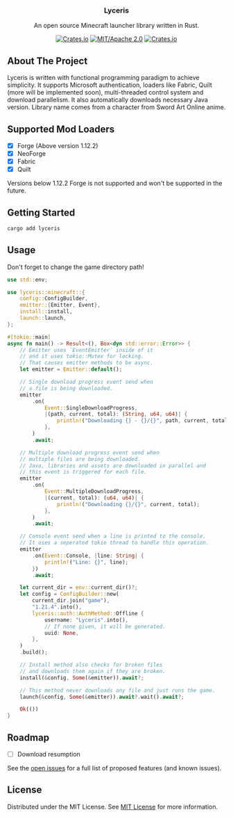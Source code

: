 
<div align="center">

<h3 align="center">Lyceris</h3>
<p align="center">
An open source Minecraft launcher library written in Rust.
<br/>

[![Crates.io](https://img.shields.io/crates/v/lyceris?color=fc8d62)](https://crates.io/crates/lyceris)
[![MIT/Apache 2.0](https://img.shields.io/badge/license-MIT%2FApache-blue.svg)](https://github.com/BatuhanAksoyy/lyceris#license)
[![Crates.io](https://img.shields.io/crates/d/lyceris.svg)](https://crates.io/crates/lyceris)

</p>
</div>

## About The Project

Lyceris is written with functional programming paradigm to achieve simplicity. It supports Microsoft authentication, loaders like Fabric, Quilt (more will be implemented soon), multi-threaded control system and download parallelism. It also automatically downloads necessary Java version. Library name comes from a character from Sword Art Online anime.

## Supported Mod Loaders
- [X] Forge (Above version 1.12.2)
- [X] NeoForge
- [X] Fabric
- [X] Quilt

Versions below 1.12.2 Forge is not supported and won't be supported in the future.

## Getting Started

```sh
cargo add lyceris
```

## Usage

Don't forget to change the game directory path!
```rust
use std::env;

use lyceris::minecraft::{
    config::ConfigBuilder,
    emitter::{Emitter, Event},
    install::install,
    launch::launch,
};

#[tokio::main]
async fn main() -> Result<(), Box<dyn std::error::Error>> {
    // Emitter uses `EventEmitter` inside of it
    // and it uses tokio::Mutex for locking.
    // That causes emitter methods to be async.
    let emitter = Emitter::default();

    // Single download progress event send when
    // a file is being downloaded.
    emitter
        .on(
            Event::SingleDownloadProgress,
            |(path, current, total): (String, u64, u64)| {
                println!("Downloading {} - {}/{}", path, current, total);
            },
        )
        .await;

    // Multiple download progress event send when
    // multiple files are being downloaded.
    // Java, libraries and assets are downloaded in parallel and
    // this event is triggered for each file.
    emitter
        .on(
            Event::MultipleDownloadProgress,
            |(current, total): (u64, u64)| {
                println!("Downloading {}/{}", current, total);
            },
        )
        .await;

    // Console event send when a line is printed to the console.
    // It uses a seperated tokio thread to handle this operation.
    emitter
        .on(Event::Console, |line: String| {
            println!("Line: {}", line);
        })
        .await;

    let current_dir = env::current_dir()?;
    let config = ConfigBuilder::new(
        current_dir.join("game"),
        "1.21.4".into(),
        lyceris::auth::AuthMethod::Offline {
            username: "Lyceris".into(),
            // If none given, it will be generated.
            uuid: None,
        },
    )
    .build();

    // Install method also checks for broken files
    // and downloads them again if they are broken.
    install(&config, Some(&emitter)).await?;

    // This method never downloads any file and just runs the game.
    launch(&config, Some(&emitter)).await?.wait().await?;

    Ok(())
}


```
## Roadmap
- [ ] Download resumption

See the [open issues](https://github.com/cubidron/lyceris/issues) for a full list of proposed features (and known issues).
## License

Distributed under the MIT License. See [MIT License](https://opensource.org/licenses/MIT) for more information.
